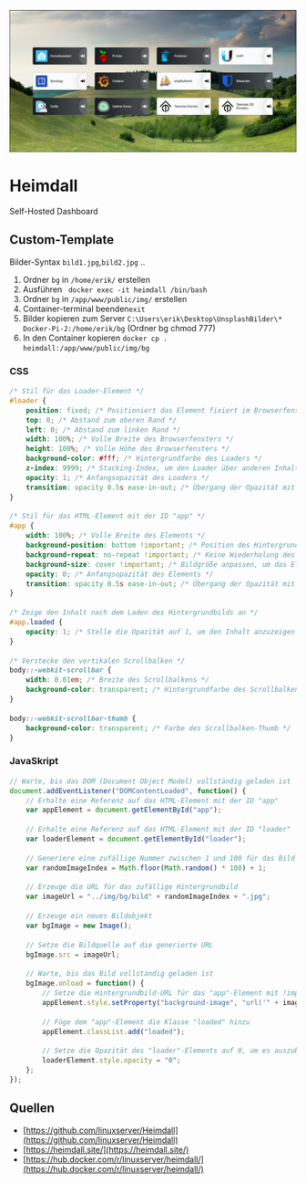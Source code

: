 <p align="center">
<a href="https://github.com/linuxserver/Heimdall"><img src="media/my-dashboard.png" width="850" alt="heimdal"></a><br/>
</p>

# Heimdall
Self-Hosted Dashboard

## Custom-Template

Bilder-Syntax ```bild1.jpg```,```bild2.jpg``` ..

1. Ordner ```bg``` in ```/home/erik/``` erstellen
2. Ausführen ``` docker exec -it heimdall /bin/bash```
3. Ordner ```bg``` in ```/app/www/public/img/``` erstellen
4. Container-terminal beenden```exit```
5. Bilder kopieren zum Server ```C:\Users\erik\Desktop\UnsplashBilder\* Docker-Pi-2:/home/erik/bg``` (Ordner bg chmod 777)
6. In den Container kopieren ```docker cp . heimdall:/app/www/public/img/bg```

### CSS
``` css
/* Stil für das Loader-Element */
#loader {
    position: fixed; /* Positioniert das Element fixiert im Browserfenster */
    top: 0; /* Abstand zum oberen Rand */
    left: 0; /* Abstand zum linken Rand */
    width: 100%; /* Volle Breite des Browserfensters */
    height: 100%; /* Volle Höhe des Browserfensters */
    background-color: #fff; /* Hintergrundfarbe des Loaders */
    z-index: 9999; /* Stacking-Index, um den Loader über anderen Inhalten zu platzieren */
    opacity: 1; /* Anfangsopazität des Loaders */
    transition: opacity 0.5s ease-in-out; /* Übergang der Opazität mit 0.5 Sekunden Dauer und Easing */
}

/* Stil für das HTML-Element mit der ID "app" */
#app {
    width: 100%; /* Volle Breite des Elements */
    background-position: bottom !important; /* Position des Hintergrundbilds unten am Element */
    background-repeat: no-repeat !important; /* Keine Wiederholung des Hintergrundbilds */
    background-size: cover !important; /* Bildgröße anpassen, um das Element zu füllen */
    opacity: 0; /* Anfangsopazität des Elements */
    transition: opacity 0.5s ease-in-out; /* Übergang der Opazität mit 0.5 Sekunden Dauer und Easing */
}

/* Zeige den Inhalt nach dem Laden des Hintergrundbilds an */
#app.loaded {
    opacity: 1; /* Stelle die Opazität auf 1, um den Inhalt anzuzeigen */
}

/* Verstecke den vertikalen Scrollbalken */
body::-webkit-scrollbar {
    width: 0.01em; /* Breite des Scrollbalkens */
    background-color: transparent; /* Hintergrundfarbe des Scrollbalkens */
}

body::-webkit-scrollbar-thumb {
    background-color: transparent; /* Farbe des Scrollbalken-Thumb */
}

```
### JavaSkript
``` JavaScript
// Warte, bis das DOM (Document Object Model) vollständig geladen ist
document.addEventListener("DOMContentLoaded", function() {
    // Erhalte eine Referenz auf das HTML-Element mit der ID "app"
    var appElement = document.getElementById("app");
    
    // Erhalte eine Referenz auf das HTML-Element mit der ID "loader"
    var loaderElement = document.getElementById("loader");

    // Generiere eine zufällige Nummer zwischen 1 und 100 für das Bild
    var randomImageIndex = Math.floor(Math.random() * 100) + 1;
    
    // Erzeuge die URL für das zufällige Hintergrundbild
    var imageUrl = "../img/bg/bild" + randomImageIndex + ".jpg";

    // Erzeuge ein neues Bildobjekt
    var bgImage = new Image();
    
    // Setze die Bildquelle auf die generierte URL
    bgImage.src = imageUrl;

    // Warte, bis das Bild vollständig geladen ist
    bgImage.onload = function() {
        // Setze die Hintergrundbild-URL für das "app"-Element mit !important
        appElement.style.setProperty("background-image", "url('" + imageUrl + "')", "important");
        
        // Füge dem "app"-Element die Klasse "loaded" hinzu
        appElement.classList.add("loaded");
        
        // Setze die Opazität des "loader"-Elements auf 0, um es auszublenden
        loaderElement.style.opacity = "0";
    };
});

```
## Quellen

* [https://github.com/linuxserver/Heimdall](https://github.com/linuxserver/Heimdall)
* [https://heimdall.site/](https://heimdall.site/)
* [https://hub.docker.com/r/linuxserver/heimdall/](https://hub.docker.com/r/linuxserver/heimdall/)